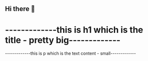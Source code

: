## Hi there 👋
<!DOCTYPE html>
<html>
    <head>
        <title>My website, no GPT</title>
    </head>
    <body>
        <h1>-------------this is h1 which is the title - pretty big-------------</h1>
        <p>-------------this is p which is the text content - small-------------</p>
    </body>
</html>
<!--
**AdmiraLahav/AdmiraLahav** is a ✨ _special_ ✨ repository because its `README.md` (this file) appears on your GitHub profile.

Here are some ideas to get you started:

- 🔭 I’m currently working on ...
- 🌱 I’m currently learning ...
- 👯 I’m looking to collaborate on ...
- 🤔 I’m looking for help with ...
- 💬 Ask me about ...
- 📫 How to reach me: ...
- 😄 Pronouns: ...
- ⚡ Fun fact: ...
-->
